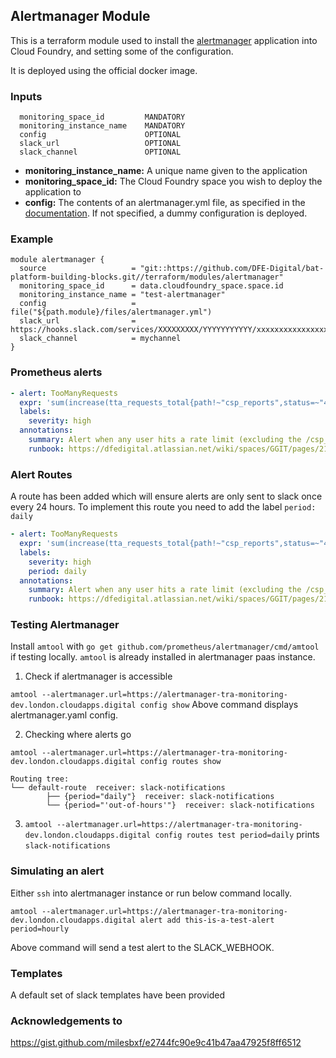 ## Alertmanager  Module
This is a terraform module used to install the [alertmanager](https://prometheus.io/docs/alerting/latest/alertmanager/) application into Cloud Foundry, and setting some of the configuration.

It is deployed using the official docker image.

### Inputs
```
  monitoring_space_id         MANDATORY
  monitoring_instance_name    MANDATORY
  config                      OPTIONAL
  slack_url                   OPTIONAL
  slack_channel               OPTIONAL
```

- **monitoring_instance_name:** A unique name given to the application
- **monitoring_space_id:** The Cloud Foundry space you wish to deploy the application to
- **config:**  The contents of an alertmanager.yml file, as specified in the [documentation](https://prometheus.io/docs/alerting/latest/configuration/). If not specified, a dummy configuration is deployed.

### Example
```hcl
module alertmanager {
  source                   = "git::https://github.com/DFE-Digital/bat-platform-building-blocks.git//terraform/modules/alertmanager"
  monitoring_space_id      = data.cloudfoundry_space.space.id
  monitoring_instance_name = "test-alertmanager"
  config                   = file("${path.module}/files/alertmanager.yml")
  slack_url                = https://hooks.slack.com/services/XXXXXXXXX/YYYYYYYYYYY/xxxxxxxxxxxxxxxxxxxxxxxx
  slack_channel            = mychannel
}
```

### Prometheus alerts

```yaml
- alert: TooManyRequests
  expr: 'sum(increase(tta_requests_total{path!~"csp_reports",status=~"429"}[1m])) > 0'
  labels:
    severity: high
  annotations:
    summary: Alert when any user hits a rate limit (excluding the /csp_reports endpoint).
    runbook: https://dfedigital.atlassian.net/wiki/spaces/GGIT/pages/2152497153/Rate+Limit
```
### Alert Routes
A route has been added which will ensure alerts are only sent to slack once every 24 hours. To implement this route you need to add the label ```period: daily```

```yaml
- alert: TooManyRequests
  expr: 'sum(increase(tta_requests_total{path!~"csp_reports",status=~"429"}[1m])) > 0'
  labels:
    severity: high
    period: daily
  annotations:
    summary: Alert when any user hits a rate limit (excluding the /csp_reports endpoint).
    runbook: https://dfedigital.atlassian.net/wiki/spaces/GGIT/pages/2152497153/Rate+Limit
```

### Testing Alertmanager

Install `amtool` with `go get github.com/prometheus/alertmanager/cmd/amtool` if testing locally. `amtool` is already installed in alertmanager paas instance.
1. Check if alertmanager is accessible

  `amtool --alertmanager.url=https://alertmanager-tra-monitoring-dev.london.cloudapps.digital config show`
  Above command displays alertmanager.yaml config.

2. Checking where alerts go

  `amtool --alertmanager.url=https://alertmanager-tra-monitoring-dev.london.cloudapps.digital config routes show`

	Routing tree:
   	└──	default-route  receiver: slack-notifications
			├── {period="daily"}  receiver: slack-notifications
			└── {period="'out-of-hours'"}  receiver: slack-notifications

3. ` amtool --alertmanager.url=https://alertmanager-tra-monitoring-dev.london.cloudapps.digital config routes test period=daily `
   prints `slack-notifications`

### Simulating an alert

Either `ssh` into alertmanager instance or run below command locally.

`amtool --alertmanager.url=https://alertmanager-tra-monitoring-dev.london.cloudapps.digital alert add this-is-a-test-alert period=hourly`

Above command will send a test alert to the SLACK_WEBHOOK.

### Templates
A default set of slack templates have been provided

### Acknowledgements to
https://gist.github.com/milesbxf/e2744fc90e9c41b47aa47925f8ff6512
